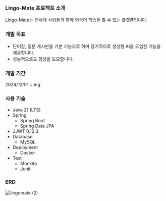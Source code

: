 ### Lingo-Mate 프로젝트 소개
Lingo-Mate는 전세계 사람들과 함께 외국어 학습을 할 수 있는 플랫폼입니다. 

### 개발 목표
- 단어장, 질문 게시판을 기본 기능으로 하며 장기적으로 생성형 AI을 도입한 기능을 제공합니다.
- 성능적으로도 향상을 도모합니다.

### 개발 기간
2024/12/01 ~ ing

### 사용 기술
- Java 21 (LTS)
- Spring
  - Spring Boot
  - Spring Data JPA
- JJWT 0.12.3
- Database
  - MySQL
- Deployment
  - Docker
- Test
  - Mockito
  - Junit

### ERD
![lingomate (2)](https://github.com/user-attachments/assets/e4491aed-35d2-4151-9eb2-28ce95e07b2e)
